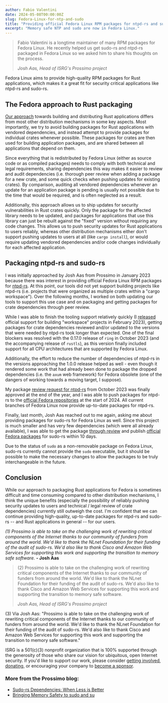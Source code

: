 ```yaml
---
author: Fabio Valentini
date: 2024-05-08T00:00:00Z
slug: Fedora-Linux-for-ntp-and-sudo
title: "Providing official Fedora Linux RPM packages for ntpd-rs and sudo-rs"
excerpt: "Memory safe NTP and sudo are now in Fedora Linux."
---
```


<div>
  <blockquote class="blockquote">
    <span class="quote"></span>
    <div class="quote-text">
      <p class="font-italic lh-170">Fabio Valentini is a longtime maintainer of many RPM packages for Fedora Linux. He recently helped us get sudo-rs and ntpd-rs packaged in Fedora Linux so we asked him to share his thoughts on the process.</p>
      <footer class="blockquote-footer"><cite title="Source Title">Josh Aas, Head of ISRG's Prossimo project</cite></footer>
    </div>
  </blockquote>
</div>

Fedora Linux aims to provide high-quality RPM packages for Rust applications, which makes it a great fit for security critical applications like ntpd-rs and sudo-rs.

## The Fedora approach to Rust packaging

[Our approach](https://docs.fedoraproject.org/en-US/packaging-guidelines/Rust/) towards building and distributing Rust applications differs from most other distribution mechanisms in some key aspects. Most importantly, we try to avoid building packages for Rust applications with vendored dependencies, and instead attempt to provide packages for individual crates whenever possible. These packages for crates are then used for building application packages, and are shared between all applications that depend on them.

Since everything that is redistributed by Fedora Linux (either as source code or as compiled packages) needs to comply with both technical and legal requirements, sharing dependencies this way makes it easier to review and audit dependencies (i.e. thorough peer review when adding a package for a new crate, and some quick checks when pushing updates for existing crates). By comparison, auditing all vendored dependencies whenever an update for an application package is pending is usually not possible due to the time that would be required, and is often neglected as a result.

Additionally, this approach allows us to ship updates for security vulnerabilities in Rust crates quickly. Only the package for the affected library needs to be updated, and packages for applications that use this library can just be rebuilt against the "fixed" version without requiring any code changes. This allows us to push security updates for Rust applications to users reliably, whereas other distribution mechanisms either don't support pushing updates to users at all (like `cargo install`), or would require updating vendored dependencies and/or code changes individually for each affected application.

## Packaging ntpd-rs and sudo-rs

I was initially approached by Josh Aas from Prossimo in January 2023 because there was interest in providing official Fedora Linux RPM packages for [ntpd-rs](https://www.memorysafety.org/initiative/sudo-su/). At this point, our tools did not yet support building projects like ntpd-rs (i.e. projects that were organized as multiple crates within a "cargo workspace"). Over the following months, I worked on both updating our tools to support this use case and on packaging and getting packages for crate dependencies through peer review.

While I was able to finish the tooling support relatively quickly (I [released](https://pagure.io/fedora-rust/rust2rpm/raw/8ca9320/f/NEWS) official support for building "workspace" projects in February 2023), getting packages for crate dependencies reviewed and/or updated to the versions that were needed by ntpd-rs took longer than expected. One of the final blockers was resolved with the 0.17.0 release of `ring` in October 2023 (and the accompanying release of `rustls`), as this version finally included support for all CPU architectures that are supported by Fedora Linux.

Additionally, the effort to reduce the number of dependencies of ntpd-rs in the versions approaching the 1.0.0 release helped as well - even though it rendered some work that had already been done to package the dropped dependencies (i.e. the `axum` web framework) for Fedora obsolete (one of the dangers of working towards a moving target, I suppose).

My package [review request for ntpd-rs](https://bugzilla.redhat.com/show_bug.cgi?id=2246730) from October 2023 was finally approved at the end of the year, and I was able to push packages for ntpd-rs to the [official Fedora repositories](https://bodhi.fedoraproject.org/updates/?packages=ntpd-rs) at the start of 2024. All current branches of Fedora Linux now provide up-to-date packages for ntpd-rs.

Finally, last month, Josh Aas reached out to me again, asking me about providing packages for sudo-rs for Fedora Linux as well. Since this project is much smaller and has very few dependencies (which were all already available), I was able to get the package [through review](https://bugzilla.redhat.com/show_bug.cgi?id=2264457) and publish [official Fedora packages](https://bodhi.fedoraproject.org/updates/?packages=sudo-rs) for sudo-rs within 10 days.

Due to the status of `sudo` as a non-removable package on Fedora Linux, sudo-rs currently cannot provide the `sudo` executable, but it should be possible to make the necessary changes to allow the packages to be truly interchangeable in the future.

## Conclusion

While our approach to packaging Rust applications for Fedora is sometimes difficult and time consuming compared to other distribution mechanisms, I think the unique benefits (especially the possibility of reliably pushing security updates to users and technical / legal review of crate dependencies) currently still outweigh the cost. I'm confident that we can continue providing high-quality, up-to-date packages for ntpd-rs and sudo-rs -- and Rust applications in general -- for our users.

*(1) Prossimo is able to take on the challenging work of rewriting critical components of the Internet thanks to our community of funders from around the world. We'd like to thank the NLnet Foundation for their funding of the audit of sudo-rs. We'd also like to thank Cisco and Amazon Web Services for supporting this work and supporting the transition to memory safe software.*  **- Josh Aas**


<div>
  <blockquote class="blockquote">
    <span class="quote"></span>
    <div class="quote-text">
      <p class="font-italic lh-170">(2) Prossimo is able to take on the challenging work of rewriting critical components of the Internet thanks to our community of funders from around the world. We'd like to thank the NLnet Foundation for their funding of the audit of sudo-rs. We'd also like to thank Cisco and Amazon Web Services for supporting this work and supporting the transition to memory safe software.</p>
      <footer class="blockquote-footer"><cite title="Source Title">Josh Aas, Head of ISRG's Prossimo project</cite></footer>
    </div>
  </blockquote>
</div>

(3) Via Josh Aas: "Prossimo is able to take on the challenging work of rewriting critical components of the Internet thanks to our community of funders from around the world. We'd like to thank the NLnet Foundation for their funding of the audit of sudo-rs. We'd also like to thank Cisco and Amazon Web Services for supporting this work and supporting the transition to memory safe software."

ISRG is a 501(c)(3) nonprofit organization that is 100% supported through the generosity of those who share our vision for ubiquitous, open Internet security. If you'd like to support our work, please consider [getting involved](https://www.abetterinternet.org/getinvolved/), [donating](https://www.abetterinternet.org/donate/), or encouraging your company to [become a sponsor](https://www.abetterinternet.org/sponsor/).

### More from the Prossimo blog: 

* [Sudo-rs Dependencies: When Less is Better](https://www.memorysafety.org/blog/reducing-dependencies-in-sudo/)
* [Bringing Memory Safety to sudo and su](https://www.memorysafety.org/blog/sudo-and-su/)